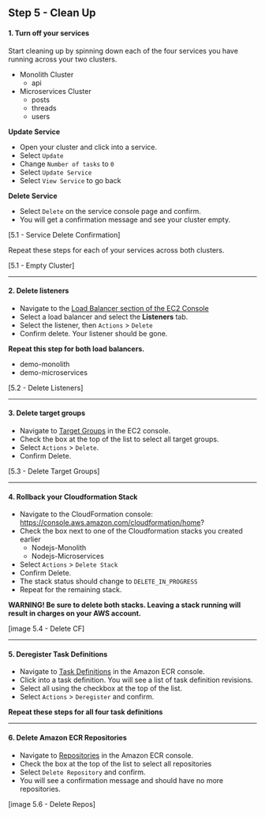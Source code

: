 ## Step 5 - Clean Up

#### 1. Turn off your services
Start cleaning up by spinning down each of the four services you have running across your two clusters.
* Monolith Cluster
  * api
* Microservices Cluster
  * posts
  * threads
  * users

**Update Service**
* Open your cluster and click into a service.
* Select `Update`
* Change `Number of tasks` to `0`
* Select `Update Service`
* Select `View Service` to go back

**Delete Service**
* Select `Delete` on the service console page and confirm.
* You will get a confirmation message and see your cluster empty.

[5.1 - Service Delete Confirmation]

Repeat these steps for each of your services across both clusters.

[5.1 - Empty Cluster]

---
#### 2. Delete listeners
* Navigate to the [Load Balancer section of the EC2 Console](https://console.aws.amazon.com/ec2/v2/home?#LoadBalancers:)
* Select a load balancer and select the **Listeners** tab.
* Select the listener, then `Actions` > `Delete`
* Confirm delete. Your listener should be gone.

**Repeat this step for both load balancers.**
* demo-monolith
* demo-microservices

[5.2 - Delete Listeners]

---
#### 3. Delete target groups
* Navigate to [Target Groups](https://console.aws.amazon.com/ec2/v2/home?#TargetGroups:) in the EC2 console.
* Check the box at the top of the list to select all target groups.
* Select `Actions` > `Delete`.
* Confirm Delete.

[5.3 - Delete Target Groups]

---
#### 4. Rollback your Cloudformation Stack
* Navigate to the CloudFormation console: https://console.aws.amazon.com/cloudformation/home?
* Check the box next to one of the Cloudformation stacks you created earlier
  * Nodejs-Monolith
  * Nodejs-Microservices
* Select `Actions` > `Delete Stack`
* Confirm Delete.
* The stack status should change to `DELETE_IN_PROGRESS`
* Repeat for the remaining stack.

**WARNING! Be sure to delete both stacks. Leaving a stack running will result in charges on your AWS account.**

[image 5.4 - Delete CF]

---
#### 5. Deregister Task Definitions
* Navigate to [Task Definitions](https://console.aws.amazon.com/ecs/home?#/taskDefinitions) in the Amazon ECR console.
* Click into a task definition. You will see a list of task definition revisions.
* Select all using the checkbox at the top of the list.
* Select `Actions` > `Deregister` and confirm.

**Repeat these steps for all four task definitions**

---
#### 6. Delete Amazon ECR Repositories
* Navigate to [Repositories](https://console.aws.amazon.com/ecs/home?#/repositories) in the Amazon ECR console.
* Check the box at the top of the list to select all repositories
* Select `Delete Repository` and confirm.
* You will see a confirmation message and should have no more repositories.

[image 5.6 - Delete Repos]
